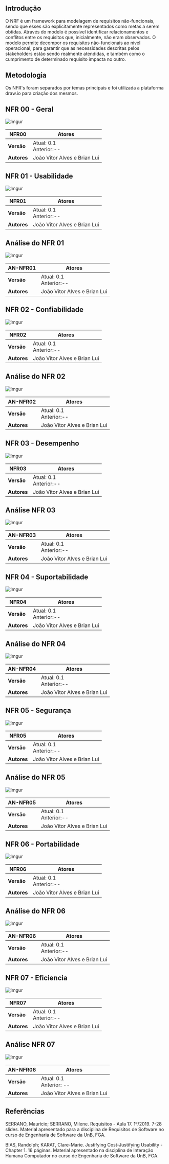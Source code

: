 
## Introdução

O NRF é um framework para modelagem de requisitos não-funcionais, sendo que esses são explicitamente representados como metas a serem obtidas. Através do modelo é possível identificar relacionamentos e conflitos entre os requisitos que, inicialmente, não eram observados. O modelo permite decompor os requisitos não-funcionais ao nível operacional, para garantir que as necessidades descritas pelos stakeholders estão sendo realmente atendidas, e também como o cumprimento de determinado requisito impacta no outro.

## Metodologia


Os NFR's foram separados por temas principais e foi utilizada a plataforma draw.io para criação dos mesmos.


## NFR 00 - Geral

![Imgur](https://i.imgur.com/wQ5SJ7d.png)

| **NFR00** | **Atores**    | 
|---------------|-----------------|
| **Versão**  | Atual: 0.1 </br>Anterior:-- | 
| **Autores**  | João Vitor Alves e Brian Lui | 

## NFR  01 - Usabilidade

![Imgur](https://i.imgur.com/VTUE4CP.jpg)

| **NFR01** | **Atores**    | 
|---------------|-----------------|
| **Versão**  | Atual: 0.1 </br>Anterior:-- | 
| **Autores**  | João Vitor Alves e Brian Lui | 

## Análise do NFR 01

![Imgur](https://i.imgur.com/ZzB3ly2.jpg)

| **AN-NFR01** | **Atores**    | 
|---------------|-----------------|
| **Versão**  | Atual: 0.1 </br>Anterior:-- | 
| **Autores** | João Vitor Alves e Brian Lui | 

## NFR 02 - Confiabilidade

![Imgur](https://i.imgur.com/uluZZpx.png)

| **NFR02** | **Atores**    | 
|---------------|-----------------|
| **Versão**  | Atual: 0.1 </br>Anterior:-- | 
| **Autores**  | João Vitor Alves e Brian Lui | 


## Análise do NFR 02

![Imgur](https://i.imgur.com/IbA0Psg.png)

| **AN-NFR02** | **Atores**    | 
|---------------|-----------------|
| **Versão**  | Atual: 0.1 </br>Anterior:-- | 
| **Autores** | João Vitor Alves e Brian Lui | 


## NFR 03 - Desempenho

![Imgur](https://i.imgur.com/tR4LG67.png)

| **NFR03** | **Atores**    | 
|---------------|-----------------|
| **Versão**  | Atual: 0.1 </br>Anterior:-- | 
| **Autores**  | João Vitor Alves e Brian Lui | 

## Análise NFR 03

![Imgur](https://i.imgur.com/F4UUxoo.png)


| **AN-NFR03** | **Atores**    | 
|---------------|-----------------|
| **Versão**  | Atual: 0.1 </br>Anterior:-- | 
| **Autores** | João Vitor Alves e Brian Lui | 



## NFR 04 - Suportabilidade

![Imgur](https://i.imgur.com/kcNO8ZX.png)

| **NFR04** | **Atores**    | 
|---------------|-----------------|
| **Versão**  | Atual: 0.1 </br>Anterior:-- | 
| **Autores**  | João Vitor Alves e Brian Lui | 

## Análise do NFR 04

![Imgur](https://i.imgur.com/O2Jjayh.png)


| **AN-NFR04** | **Atores**    | 
|---------------|-----------------|
| **Versão**  | Atual: 0.1 </br>Anterior:-- | 
| **Autores** | João Vitor Alves e Brian Lui | 

## NFR 05 - Segurança

![Imgur](https://i.imgur.com/y5TwWac.png)

| **NFR05** | **Atores**    | 
|---------------|-----------------|
| **Versão**  | Atual: 0.1 </br>Anterior:-- | 
| **Autores**  | João Vitor Alves e Brian Lui | 

## Análise do NFR 05
![Imgur](https://i.imgur.com/DemPHt6.png)


| **AN-NFR05** | **Atores**    | 
|---------------|-----------------|
| **Versão**  | Atual: 0.1 </br>Anterior:-- | 
| **Autores** | João Vitor Alves e Brian Lui | 


## NFR 06 - Portabilidade
![Imgur](https://i.imgur.com/4vjWIxM.png)

| **NFR06** | **Atores**    | 
|---------------|-----------------|
| **Versão**  | Atual: 0.1 </br>Anterior:-- | 
| **Autores**  | João Vitor Alves e Brian Lui | 

## Análise do NFR 06

![Imgur](https://i.imgur.com/ueIhCz3.png)

| **AN-NFR06** | **Atores**    | 
|---------------|-----------------|
| **Versão**  | Atual: 0.1 </br>Anterior:-- | 
| **Autores** | João Vitor Alves e Brian Lui | 




## NFR 07 - Eficiencia

![Imgur](https://i.imgur.com/PH7vTRh.png)

| **NFR07** | **Atores**    | 
|---------------|-----------------|
| **Versão**  | Atual: 0.1 </br>Anterior:-- | 
| **Autores**  | João Vitor Alves e Brian Lui | 

## Análise NFR 07

![Imgur](https://i.imgur.com/7R0rvr1.png)

| **AN-NFR06** | **Atores**    |
|---------------|-----------------|
| **Versão**  | Atual: 0.1 </br>Anterior: --
| **Autores** | João Vitor Alves e Brian Lui |


## Referências

SERRANO, Maurício; SERRANO, Milene. Requisitos - Aula 17. 1º/2019. 7-28 slides. Material apresentado para a disciplina de Requisitos de Software no curso de Engenharia de Software da UnB, FGA.

BIAS, Randolph; KARAT, Clare-Marie. Justifying Cost-Justifying Usability - Chapter 1. 16 páginas. Material apresentado na disciplina de Interação Humana Computador no curso de Engenharia de Software da UnB, FGA.
